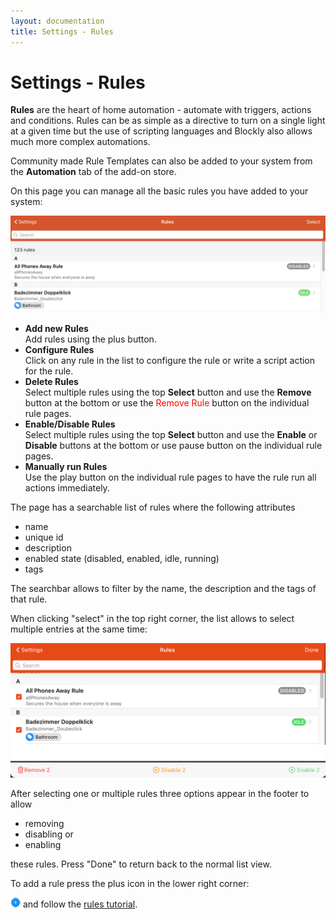 ```yaml
---
layout: documentation
title: Settings - Rules
---
```


# Settings - Rules

<!-- START MAINUI SIDEBAR DOC - DO NOT REMOVE -->
**Rules** are the heart of home automation - automate with triggers, actions and conditions.
Rules can be as simple as a directive to turn on a single light at a given time but the use of scripting languages and Blockly also allows much more complex automations.

Community made Rule Templates can also be added to your system from the **Automation** tab of the add-on store.

On this page you can manage all the basic rules you have added to your system:

![rules-overview](../images/settings/rules-overview.png)

- **Add new Rules**<br>
  Add rules using the <!--F7:blue plus_circle_fill --> plus button.
- **Configure Rules**<br>
  Click on any rule in the list to configure the rule or write a script action for the rule.
- **Delete Rules**<br>
  Select multiple rules using the top **Select** button and use the **Remove** button at the bottom or use the <span style="color: red">Remove Rule</span> button on the individual rule pages.
- **Enable/Disable Rules**<br>
  Select multiple rules using the top **Select** button and use the **Enable** or **Disable** buttons at the bottom or use <!--F7 pause_circle --> pause button on the individual rule pages.
- **Manually run Rules**<br>
  Use the <!--F7:blue play --> play button on the individual rule pages to have the rule run all actions immediately.
<!-- END MAINUI SIDEBAR DOC - DO NOT REMOVE -->

The page has a searchable list of rules where the following attributes

- name
- unique id
- description
- enabled state (disabled, enabled, idle, running)
- tags

The searchbar allows to filter by the name, the description and the tags of that rule.

When clicking "select" in the top right corner, the list allows to select multiple entries at the same time:

![rules-selection](../images/settings/rules-selection.png)

After selecting one or multiple rules three options appear in the footer to allow

- removing
- disabling or
- enabling

these rules.
Press "Done" to return back to the normal list view.

To add a rule press the plus icon in the lower right corner:

![add rule](../images/settings/plus.png) and follow the [rules tutorial]({{base}}/tutorial/rules_basic.html#create-the-rule).
